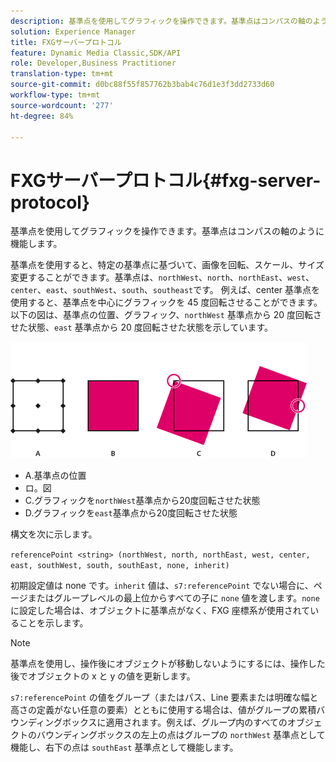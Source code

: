 ```yaml
---
description: 基準点を使用してグラフィックを操作できます。基準点はコンパスの軸のように機能します。
solution: Experience Manager
title: FXGサーバープロトコル
feature: Dynamic Media Classic,SDK/API
role: Developer,Business Practitioner
translation-type: tm+mt
source-git-commit: d0bc88f55f857762b3bab4c76d1e3f3dd2733d60
workflow-type: tm+mt
source-wordcount: '277'
ht-degree: 84%

---
```



# FXGサーバープロトコル{#fxg-server-protocol}

基準点を使用してグラフィックを操作できます。基準点はコンパスの軸のように機能します。

基準点を使用すると、特定の基準点に基づいて、画像を回転、スケール、サイズ変更することができます。基準点は、`northWest`、`north`、`northEast`、`west`、`center`、`east`、`southWest`、`south`、`southeast`です。 例えば、center 基準点を使用すると、基準点を中心にグラフィックを 45 度回転させることができます。以下の図は、基準点の位置、グラフィック、`northWest` 基準点から 20 度回転させた状態、`east` 基準点から 20 度回転させた状態を示しています。

![](assets/wp_ref_points.png)

* A.基準点の位置
* ロ。図
* C.グラフィックを`northWest`基準点から20度回転させた状態
* D.グラフィックを`east`基準点から20度回転させた状態

構文を次に示します。

`referencePoint <string> (northWest, north, northEast, west, center, east, southWest, south, southEast, none, inherit)`

初期設定値は none です。`inherit` 値は、`s7:referencePoint` でない場合に、ページまたはグループレベルの最上位からすべての子に `none` 値を渡します。`none` に設定した場合は、オブジェクトに基準点がなく、FXG 座標系が使用されていることを示します。

>[!NOTE]
>
>基準点を使用し、操作後にオブジェクトが移動しないようにするには、操作した後でオブジェクトの x と y の値を更新します。

`s7:referencePoint`   の値をグループ（またはパス、Line 要素または明確な幅と高さの定義がない任意の要素）とともに使用する場合は、値がグループの累積バウンディングボックスに適用されます。例えば、グループ内のすべてのオブジェクトのバウンディングボックスの左上の点はグループの `northWest` 基準点として機能し、右下の点は `southEast` 基準点として機能します。

